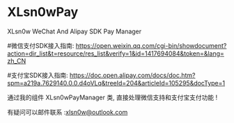 # XLsn0wPay
XLsn0w WeChat And Alipay SDK Pay Manager 


#微信支付SDK接入指南: https://open.weixin.qq.com/cgi-bin/showdocument?action=dir_list&t=resource/res_list&verify=1&id=1417694084&token=&lang=zh_CN

#支付宝SDK接入指南: https://doc.open.alipay.com/docs/doc.htm?spm=a219a.7629140.0.0.d4oVLq&treeId=204&articleId=105295&docType=1

通过我的组件 XLsn0wPayManager 类, 直接处理微信支持和支付宝支付功能 !

有疑问可以邮件联系 :xlsn0w@outlook.com
